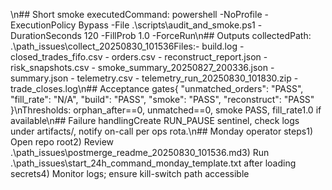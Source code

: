 ﻿\n## Short smoke executedCommand: powershell -NoProfile -ExecutionPolicy Bypass -File .\\scripts\\audit_and_smoke.ps1 -DurationSeconds 120 -FillProb 1.0 -ForceRun\n## Outputs collectedPath: .\path_issues\collect_20250830_101536Files:- build.log - closed_trades_fifo.csv - orders.csv - reconstruct_report.json - risk_snapshots.csv - smoke_summary_20250827_200336.json - summary.json - telemetry.csv - telemetry_run_20250830_101830.zip - trade_closes.log\n## Acceptance gates{
    "unmatched_orders":  "PASS",
    "fill_rate":  "N/A",
    "build":  "PASS",
    "smoke":  "PASS",
    "reconstruct":  "PASS"
}\nThresholds: orphan_after==0, unmatched==0, smoke PASS, fill_rate1.0 if available\n## Failure handlingCreate RUN_PAUSE sentinel, check logs under artifacts/, notify on-call per ops rota.\n## Monday operator steps1) Open repo root2) Review .\path_issues\postmerge_readme_20250830_101536.md3) Run .\\path_issues\\start_24h_command_monday_template.txt after loading secrets4) Monitor logs; ensure kill-switch path accessible
